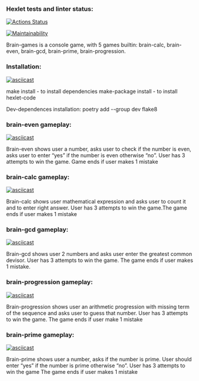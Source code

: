 ### Hexlet tests and linter status:
[![Actions Status](https://github.com/Dw4rfSt4r/python-project-49/workflows/hexlet-check/badge.svg)](https://github.com/Dw4rfSt4r/python-project-49/actions)

[![Maintainability](https://api.codeclimate.com/v1/badges/7691cc9d187d71252bbe/maintainability)](https://codeclimate.com/github/Dw4rfSt4r/python-project-49/maintainability)



Brain-games is a console game, with 5 games builtin: brain-calc, brain-even, brain-gcd, brain-prime, brain-progression.


### Installation:
[![asciicast](https://asciinema.org/a/8O41n2ya0Z6IRscyIN5kkVwoc.svg)](https://asciinema.org/a/8O41n2ya0Z6IRscyIN5kkVwoc)

make install - to install dependencies 
make-package install - to install hexlet-code

Dev-dependences installation: poetry add --group dev flake8


### brain-even gameplay:
[![asciicast](https://asciinema.org/a/xKKMPhLcs9lrcRhHF47vSCMdV.svg)](https://asciinema.org/a/xKKMPhLcs9lrcRhHF47vSCMdV)

Brain-even shows user a number, asks user to check if the number is even, asks user to enter “yes” if the number is even otherwise “no”. User has 3 attempts to win the game. Game ends if user makes 1 mistake


### brain-calc gameplay:
[![asciicast](https://asciinema.org/a/KQn76g2HyD3i16WTB2KI1vkXQ.svg)](https://asciinema.org/a/KQn76g2HyD3i16WTB2KI1vkXQ)

Brain-calc shows user mathematical expression and asks user to count it and to enter right answer. User has 3 attempts to win the game.The game ends if user makes 1 mistake


### brain-gcd gameplay:
[![asciicast](https://asciinema.org/a/yLtUFyVPbHlQfDz8iNFGCZXv1.svg)](https://asciinema.org/a/yLtUFyVPbHlQfDz8iNFGCZXv1)

Brain-gcd shows user 2 numbers and asks user enter the greatest common devisor. User has 3 attempts to win the game. The game ends if user makes 1 mistake.


### brain-progression gameplay:
[![asciicast](https://asciinema.org/a/XOCnDgCDQHGCq5AeMc2x4WwGf.svg)](https://asciinema.org/a/XOCnDgCDQHGCq5AeMc2x4WwGf)

Brain-progression shows user an arithmetic progression with missing term of the sequence and asks user to guess that number. User has 3 attempts to win the game. The game ends if user make 1 mistake


### brain-prime gameplay:
[![asciicast](https://asciinema.org/a/v54tZcyLshtN6bfNyQU5dkmD5.svg)](https://asciinema.org/a/v54tZcyLshtN6bfNyQU5dkmD5)

Brain-prime shows user a number, asks if the number is prime. User should enter “yes” if the number is prime otherwise “no”. User has 3 attempts to win the game The game ends if user makes 1 mistake
